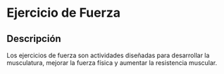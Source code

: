 # Ejercicio de Fuerza

## Descripción
Los ejercicios de fuerza son actividades diseñadas para desarrollar la musculatura, mejorar la fuerza física y aumentar la resistencia muscular.
